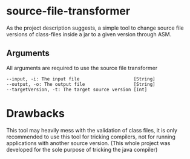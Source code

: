 # source-file-transformer

As the project description suggests, a simple tool to change source file versions of class-files inside a jar to a given
version through ASM.

## Arguments

All arguments are required to use the source file transformer

```
--input, -i: The input file                    [String]
--output, -o: The output file                  [String]
--targetVersion, -t: The target source version [Int]
```

# Drawbacks

This tool may heavily mess with the validation of class files, it is only recommended to use this tool for tricking
compilers, not for running applications with another source version. (This whole project was developed for the sole
purpose of tricking the java compiler)
